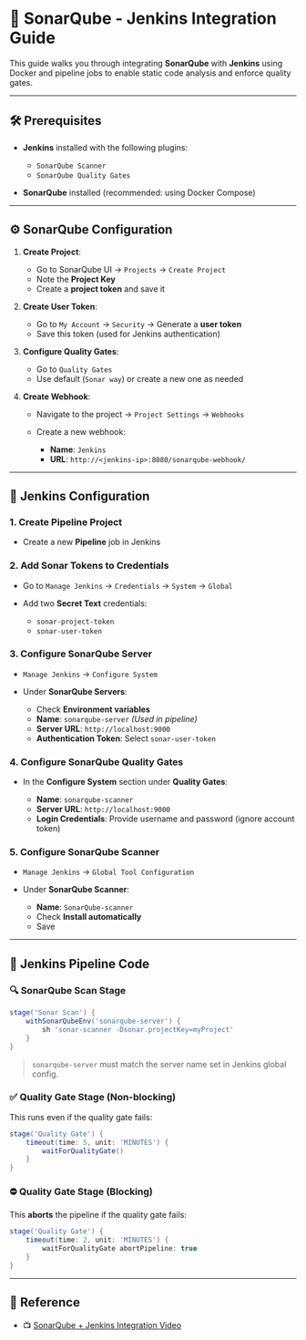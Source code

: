 # 📘 SonarQube - Jenkins Integration Guide

This guide walks you through integrating **SonarQube** with **Jenkins** using Docker and pipeline jobs to enable static code analysis and enforce quality gates.

---

## 🛠️ Prerequisites

* **Jenkins** installed with the following plugins:

  * `SonarQube Scanner`
  * `SonarQube Quality Gates`
* **SonarQube** installed (recommended: using Docker Compose)

---

## ⚙️ SonarQube Configuration

1. **Create Project**:

   * Go to SonarQube UI → `Projects` → `Create Project`
   * Note the **Project Key**
   * Create a **project token** and save it

2. **Create User Token**:

   * Go to `My Account` → `Security` → Generate a **user token**
   * Save this token (used for Jenkins authentication)

3. **Configure Quality Gates**:

   * Go to `Quality Gates`
   * Use default (`Sonar way`) or create a new one as needed

4. **Create Webhook**:

   * Navigate to the project → `Project Settings` → `Webhooks`
   * Create a new webhook:

     * **Name**: `Jenkins`
     * **URL**: `http://<jenkins-ip>:8080/sonarqube-webhook/`

---

## 🧰 Jenkins Configuration

### 1. Create Pipeline Project

* Create a new **Pipeline** job in Jenkins

### 2. Add Sonar Tokens to Credentials

* Go to `Manage Jenkins` → `Credentials` → `System` → `Global`
* Add two **Secret Text** credentials:

  * `sonar-project-token`
  * `sonar-user-token`

### 3. Configure SonarQube Server

* `Manage Jenkins` → `Configure System`
* Under **SonarQube Servers**:

  * Check **Environment variables**
  * **Name**: `sonarqube-server` *(Used in pipeline)*
  * **Server URL**: `http://localhost:9000`
  * **Authentication Token**: Select `sonar-user-token`

### 4. Configure SonarQube Quality Gates

* In the **Configure System** section under **Quality Gates**:

  * **Name**: `sonarqube-scanner`
  * **Server URL**: `http://localhost:9000`
  * **Login Credentials**: Provide username and password (ignore account token)

### 5. Configure SonarQube Scanner

* `Manage Jenkins` → `Global Tool Configuration`
* Under **SonarQube Scanner**:

  * **Name**: `SonarQube-scanner`
  * Check **Install automatically**
  * Save

---

## 🧪 Jenkins Pipeline Code

### 🔍 SonarQube Scan Stage

```groovy
stage('Sonar Scan') {
    withSonarQubeEnv('sonarqube-server') {
        sh 'sonar-scanner -Dsonar.projectKey=myProject'
    }
}
```

> `sonarqube-server` must match the server name set in Jenkins global config.

### ✅ Quality Gate Stage (Non-blocking)

This runs even if the quality gate fails:

```groovy
stage('Quality Gate') {
    timeout(time: 5, unit: 'MINUTES') {
        waitForQualityGate()
    }
}
```

### ⛔ Quality Gate Stage (Blocking)

This **aborts** the pipeline if the quality gate fails:

```groovy
stage('Quality Gate') {
    timeout(time: 2, unit: 'MINUTES') {
        waitForQualityGate abortPipeline: true
    }
}
```

---

## 🔗 Reference

* 📺 [SonarQube + Jenkins Integration Video](https://youtu.be/KsTMy0920go?si=ibmllDUCDcU4YiGk)
